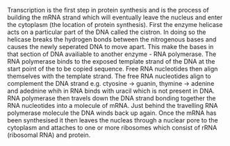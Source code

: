 Transcription is the first step in protein synthesis and is the process of building the mRNA strand which will eventually leave the nucleus and enter the cytoplasm (the location of protein synthesis).
First the enzyme helicase acts on a particular part of the DNA called the cistron. In doing so the helicase breaks the hydrogen bonds between the nitrogenous bases and causes the newly seperated DNA to move apart. This make the bases in that section of DNA availiable to another enzyme - RNA polymerase. The RNA polymerase binds to the exposed template strand of the DNA at the start point of the to be copied sequence. Free RNA nucleotides then align themselves with the template strand. The free RNA nucleotides align to complement the DNA strand e.g. ctyosine -> guanin, thymine -> adenine and adednine whih in RNA binds with uracil which is not present in DNA.
RNA polymerase then travels down the DNA strand bonding together the RNA nucleotides into a molecule of mRNA. Just behind the travelling RNA polymerase molecule the DNA winds back up again.
Once the mRNA has been synthesised it then leaves the nucleas through a nuclear pore to the cytoplasm and attaches to one or more ribosomes which consist of rRNA (ribosomal RNA) and protein.
